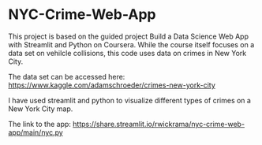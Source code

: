 # NYC-Crime-Web-App

This project is based on the guided project Build a Data Science Web App with Streamlit and Python on Coursera. While the course itself focuses on a data set on vehilcle collisions, this code uses data on crimes in New York City. 

The data set can be accessed here: https://www.kaggle.com/adamschroeder/crimes-new-york-city

I have used streamlit and python to visualize different types of crimes on a New York City map.  

The link to the app: https://share.streamlit.io/rwickrama/nyc-crime-web-app/main/nyc.py
